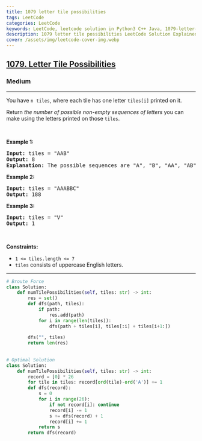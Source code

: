 ```yaml
---
title: 1079 letter tile possibilities
tags: LeetCode
categories: LeetCode
keywords: LeetCode, leetcode solution in Python3 C++ Java, 1079-letter-tile-possibilities solution
description: 1079 letter tile possibilities LeetCode Solution Explained
cover: /assets/img/leetcode-cover-img.webp
---
```





<h2><a href="https://leetcode.com/problems/letter-tile-possibilities/">1079. Letter Tile Possibilities</a></h2><h3>Medium</h3><hr><div><p>You have <code>n</code>&nbsp;&nbsp;<code>tiles</code>, where each tile has one letter <code>tiles[i]</code> printed on it.</p>

<p>Return <em>the number of possible non-empty sequences of letters</em> you can make using the letters printed on those <code>tiles</code>.</p>

<p>&nbsp;</p>
<p><strong>Example 1:</strong></p>

<pre><strong>Input:</strong> tiles = "AAB"
<strong>Output:</strong> 8
<strong>Explanation: </strong>The possible sequences are "A", "B", "AA", "AB", "BA", "AAB", "ABA", "BAA".
</pre>

<p><strong>Example 2:</strong></p>

<pre><strong>Input:</strong> tiles = "AAABBC"
<strong>Output:</strong> 188
</pre>

<p><strong>Example 3:</strong></p>

<pre><strong>Input:</strong> tiles = "V"
<strong>Output:</strong> 1
</pre>

<p>&nbsp;</p>
<p><strong>Constraints:</strong></p>

<ul>
	<li><code>1 &lt;= tiles.length &lt;= 7</code></li>
	<li><code>tiles</code> consists of uppercase English letters.</li>
</ul>
</div>

---




```python
# Broute Force
class Solution:
    def numTilePossibilities(self, tiles: str) -> int:
        res = set()
        def dfs(path, tiles):
            if path:
                res.add(path)
            for i in range(len(tiles)):
                dfs(path + tiles[i], tiles[:i] + tiles[i+1:])
        
        dfs("", tiles)
        return len(res)
    
    
# Optimal Solution
class Solution:
    def numTilePossibilities(self, tiles: str) -> int:
        record = [0] * 26
        for tile in tiles: record[ord(tile)-ord('A')] += 1
        def dfs(record):
            s = 0
            for i in range(26):
                if not record[i]: continue
                record[i] -= 1
                s += dfs(record) + 1 
                record[i] += 1
            return s    
        return dfs(record)
```

